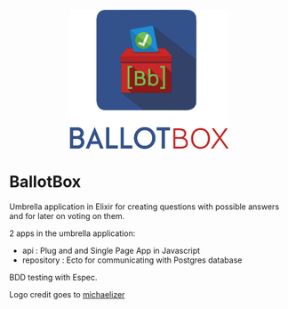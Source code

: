 <p align="center"><img src="logo/BBcolor1.png" alt="BallotBox" height="250px"></p>


# BallotBox

Umbrella application in Elixir for creating questions with possible answers
and for later on voting on them.

2 apps in the umbrella application:

* api : Plug and and Single Page App in Javascript
* repository : Ecto for communicating with Postgres database

BDD testing with Espec.

Logo credit goes to [michaelizer](https://github.com/michaelizer)
